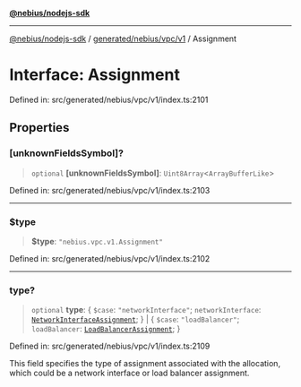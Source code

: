 [**@nebius/nodejs-sdk**](../../../../../README.md)

---

[@nebius/nodejs-sdk](../../../../../README.md) / [generated/nebius/vpc/v1](../README.md) / Assignment

# Interface: Assignment

Defined in: src/generated/nebius/vpc/v1/index.ts:2101

## Properties

### \[unknownFieldsSymbol\]?

> `optional` **\[unknownFieldsSymbol\]**: `Uint8Array`\<`ArrayBufferLike`\>

Defined in: src/generated/nebius/vpc/v1/index.ts:2103

---

### $type

> **$type**: `"nebius.vpc.v1.Assignment"`

Defined in: src/generated/nebius/vpc/v1/index.ts:2102

---

### type?

> `optional` **type**: \{ `$case`: `"networkInterface"`; `networkInterface`: [`NetworkInterfaceAssignment`](NetworkInterfaceAssignment.md); \} \| \{ `$case`: `"loadBalancer"`; `loadBalancer`: [`LoadBalancerAssignment`](LoadBalancerAssignment.md); \}

Defined in: src/generated/nebius/vpc/v1/index.ts:2109

This field specifies the type of assignment associated with the allocation,
which could be a network interface or load balancer assignment.
